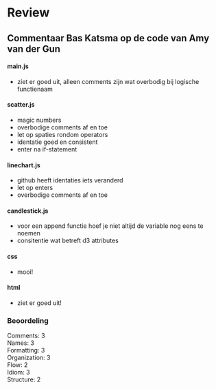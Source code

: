 # Review
## Commentaar Bas Katsma op de code van Amy van der Gun

#### main.js
- ziet er goed uit, alleen comments zijn wat overbodig bij logische functienaam

#### scatter.js
- magic numbers
- overbodige comments af en toe
- let op spaties rondom operators
- identatie goed en consistent
- enter na if-statement

#### linechart.js
- github heeft identaties iets veranderd
- let op enters
- overbodige comments af en toe

#### candlestick.js
- voor een append functie hoef je niet altijd de variable nog eens te noemen
- consitentie wat betreft d3 attributes

#### css
- mooi!

#### html
- ziet er goed uit!

### Beoordeling
Comments: 3 \
Names: 3 \
Formatting: 3 \
Organization: 3 \
Flow: 2 \
Idiom: 3 \
Structure: 2
